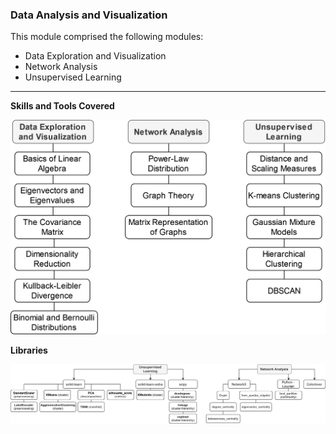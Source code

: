 ### Data Analysis and Visualization

<p align='justify'>
  This module comprised the following modules:
</p>

- Data Exploration and Visualization
- Network Analysis
- Unsupervised Learning

---
**Skills and Tools Covered**

<p align='center'>
<img src='https://github.com/Gr3Fin/Courses_and_Certificates/blob/main/Data_Science_Program%3ALeveraging_AI_for_Effective_Decision-Making/images/Skills%20and%20Tools-DA%20and%20Visualization.svg'>
</p>

**Libraries**
<p align='left'>
<img src='https://github.com/Gr3Fin/Courses_and_Certificates/blob/main/Data_Science_Program%3ALeveraging_AI_for_Effective_Decision-Making/images/Skills%20and%20Tools-DA%20and%20Visualization_Tools2.svg'>
</p>
